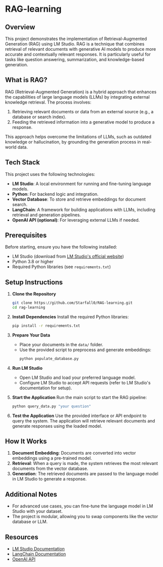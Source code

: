 # RAG-learning

## Overview

This project demonstrates the implementation of Retrieval-Augmented Generation (RAG) using LM Studio. RAG is a technique that combines retrieval of relevant documents with generative AI models to produce more accurate and contextually relevant responses. It is particularly useful for tasks like question answering, summarization, and knowledge-based generation.

## What is RAG?

RAG (Retrieval-Augmented Generation) is a hybrid approach that enhances the capabilities of large language models (LLMs) by integrating external knowledge retrieval. The process involves:
1. Retrieving relevant documents or data from an external source (e.g., a database or search index).
2. Feeding the retrieved information into a generative model to produce a response.

This approach helps overcome the limitations of LLMs, such as outdated knowledge or hallucination, by grounding the generation process in real-world data.

## Tech Stack

This project uses the following technologies:
- **LM Studio**: A local environment for running and fine-tuning language models.
- **Python**: For backend logic and integration.
- **Vector Database**: To store and retrieve embeddings for document search.
- **LangChain**: A framework for building applications with LLMs, including retrieval and generation pipelines.
- **OpenAI API (optional)**: For leveraging external LLMs if needed.

## Prerequisites

Before starting, ensure you have the following installed:
- LM Studio (download from [LM Studio's official website](https://lmstudio.ai))
- Python 3.8 or higher
- Required Python libraries (see `requirements.txt`)

## Setup Instructions

1. **Clone the Repository**
   ```bash
   git clone https://github.com/Starfall0/RAG-learning.git
   cd rag-learning
   ```

2. **Install Dependencies**
   Install the required Python libraries:
   ```bash
   pip install -r requirements.txt
   ```

3. **Prepare Your Data**
   - Place your documents in the `data/` folder.
   - Use the provided script to preprocess and generate embeddings:
     ```bash
     python populate_database.py
     ```

4. **Run LM Studio**
   - Open LM Studio and load your preferred language model.
   - Configure LM Studio to accept API requests (refer to LM Studio's documentation for setup).

5. **Start the Application**
   Run the main script to start the RAG pipeline:
   ```bash
   python query_data.py "your question"
   ```

6. **Test the Application**
   Use the provided interface or API endpoint to query the system. The application will retrieve relevant documents and generate responses using the loaded model.

## How It Works

1. **Document Embedding**: Documents are converted into vector embeddings using a pre-trained model.
2. **Retrieval**: When a query is made, the system retrieves the most relevant documents from the vector database.
3. **Generation**: The retrieved documents are passed to the language model in LM Studio to generate a response.

## Additional Notes

- For advanced use cases, you can fine-tune the language model in LM Studio with your dataset.
- The project is modular, allowing you to swap components like the vector database or LLM.

## Resources

- [LM Studio Documentation](https://lmstudio.ai/docs)
- [LangChain Documentation](https://langchain.readthedocs.io)
- [OpenAI API](https://openai.com/api)
